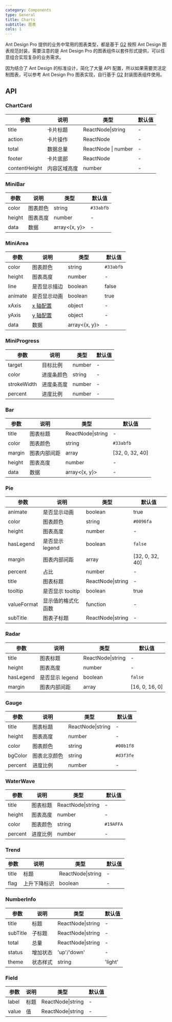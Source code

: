 ```yaml
---
category: Components
type: General
title: Charts
subtitle: 图表
cols: 1
---
```


Ant Design Pro 提供的业务中常用的图表类型，都是基于 [G2](https://antv.alipay.com/g2/doc/index.html) 按照 Ant Design 图表规范封装，需要注意的是 Ant Design Pro 的图表组件以套件形式提供，可以任意组合实现复杂的业务需求。

因为结合了 Ant Design 的标准设计，简化了大量 API 配置，所以如果需要灵活定制图表，可以参考 Ant Design Pro 图表实现，自行基于 [G2](https://antv.alipay.com/g2/doc/index.html) 封装图表组件使用。 

## API

### ChartCard

| 参数      | 说明                                      | 类型         | 默认值 |
|----------|------------------------------------------|-------------|-------|
| title | 卡片标题 | ReactNode\|string | - |
| action | 卡片操作 | ReactNode | - |
| total | 数据总量 | ReactNode \| number | - |
| footer | 卡片底部 | ReactNode | - |
| contentHeight | 内容区域高度 | number | - |

### MiniBar

| 参数      | 说明                                      | 类型         | 默认值 |
|----------|------------------------------------------|-------------|-------|
| color | 图表颜色 | string | `#33abfb` |
| height | 图表高度 | number | - |
| data | 数据 | array<{x, y}> | - |

### MiniArea

| 参数      | 说明                                      | 类型         | 默认值 |
|----------|------------------------------------------|-------------|-------|
| color | 图表颜色 | string | `#33abfb` |
| height | 图表高度 | number | - |
| line | 是否显示描边 | boolean | false |
| animate | 是否显示动画 | boolean | true |
| xAxis | [x 轴配置](https://antv.alipay.com/g2/doc/tutorial/start/axis.html) | object | - |
| yAxis | [y 轴配置](https://antv.alipay.com/g2/doc/tutorial/start/axis.html) | object | - |
| data | 数据 | array<{x, y}> | - |

### MiniProgress

| 参数      | 说明                                      | 类型         | 默认值 |
|----------|------------------------------------------|-------------|-------|
| target | 目标比例 | number | - |
| color | 进度条颜色 | string | - |
| strokeWidth | 进度条高度 | number | - |
| percent | 进度比例 | number | - |

### Bar

| 参数      | 说明                                      | 类型         | 默认值 |
|----------|------------------------------------------|-------------|-------|
| title | 图表标题 | ReactNode\|string | - |
| color | 图表颜色 | string | `#33abfb` |
| margin | 图表内部间距 | array | \[32, 0, 32, 40\] |
| height | 图表高度 | number | - |
| data | 数据 | array<{x, y}> | - |

### Pie

| 参数      | 说明                                      | 类型         | 默认值 |
|----------|------------------------------------------|-------------|-------|
| animate | 是否显示动画 | boolean | true |
| color | 图表颜色 | string | `#0096fa` |
| height | 图表高度 | number | - |
| hasLegend | 是否显示 legend | boolean | `false` |
| margin | 图表内部间距 | array | \[32, 0, 32, 40\] |
| percent | 占比 | number | - |
| title | 图表标题 | ReactNode\|string | - |
| tooltip | 是否显示 tooltip | boolean | true |
| valueFormat | 显示值的格式化函数 | function | - |
| subTitle | 图表子标题 | ReactNode\|string | - |

### Radar

| 参数      | 说明                                      | 类型         | 默认值 |
|----------|------------------------------------------|-------------|-------|
| title | 图表标题 | ReactNode\|string | - |
| height | 图表高度 | number | - |
| hasLegend | 是否显示 legend | boolean | `false` |
| margin | 图表内部间距 | array | \[16, 0, 16, 0\] |

### Gauge

| 参数      | 说明                                      | 类型         | 默认值 |
|----------|------------------------------------------|-------------|-------|
| title | 图表标题 | ReactNode\|string | - |
| height | 图表高度 | number | - |
| color | 图表颜色 | string | `#00b1f8` |
| bgColor | 图表北京颜色 | string | `#d3f3fe` |
| percent | 进度比例 | number | - |

### WaterWave

| 参数      | 说明                                      | 类型         | 默认值 |
|----------|------------------------------------------|-------------|-------|
| title | 图表标题 | ReactNode\|string | - |
| height | 图表高度 | number | - |
| color | 图表颜色 | string | `#19AFFA` |
| percent | 进度比例 | number | - |

### Trend

| 参数      | 说明                                      | 类型         | 默认值 |
|----------|------------------------------------------|-------------|-------|
| title | 标题 | ReactNode\|string | - |
| flag | 上升下降标识 | boolean | - |

### NumberInfo 

| 参数      | 说明                                      | 类型         | 默认值 |
|----------|------------------------------------------|-------------|-------|
| title | 标题 | ReactNode\|string | - |
| subTitle | 子标题 | ReactNode\|string | - |
| total | 总量 | ReactNode\|string | - |
| status | 增加状态 | 'up'\/'down' | - |
| theme | 状态样式 | string | 'light' |

### Field

| 参数      | 说明                                      | 类型         | 默认值 |
|----------|------------------------------------------|-------------|-------|
| label | 标题 | ReactNode\|string | - |
| value | 值 | ReactNode\|string | - |


